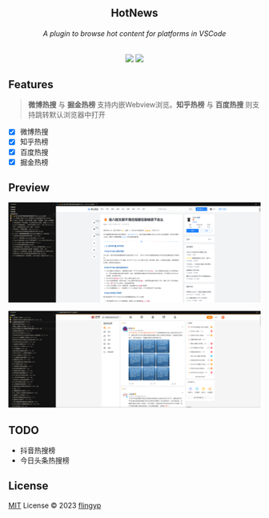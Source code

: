 <div align="center">
<h2>HotNews</h2>
<h6>A plugin to browse hot content for platforms in VSCode</h6>
<a href="https://marketplace.visualstudio.com/items?itemName=flingyp.vscode-plugin-hot-news" target="__blank"><img src="https://img.shields.io/visual-studio-marketplace/v/flingyp.vscode-plugin-hot-news?style=plastic&logo=visual-studio-code&label=VS%20Code%20Marketplace&color=blue&link=https%3A%2F%2Fmarketplace.visualstudio.com%2Fitems%3FitemName%3Dflingyp.vscode-plugin-hot-news" /></a>
<a href="https://marketplace.visualstudio.com/items?itemName=flingyp.vscode-plugin-hot-news" target="__blank"><img src="https://img.shields.io/visual-studio-marketplace/last-updated/flingyp.vscode-plugin-hot-news?style=plastic&label=Last%20updated&color=blue&link=https%253A%252F%252Fmarketplace.visualstudio.com%252Fitems%253FitemName%253Dflingyp.vscode-plugin-hot-news" /></a>
</div>

## Features

> **微博热搜** 与 **掘金热榜** 支持内嵌Webview浏览。**知乎热榜** 与 **百度热搜** 则支持跳转默认浏览器中打开

- [x] 微博热搜
- [x] 知乎热榜
- [x] 百度热搜
- [x] 掘金热榜

## Preview

![preview-one](./assets/preview/preview-one.jpg)

![preview-two](./assets/preview/preview-two.jpg)

## TODO

- 抖音热搜榜
- 今日头条热搜榜

## License

[MIT](./LICENSE) License © 2023 [flingyp](https://github.com/flingyp)
